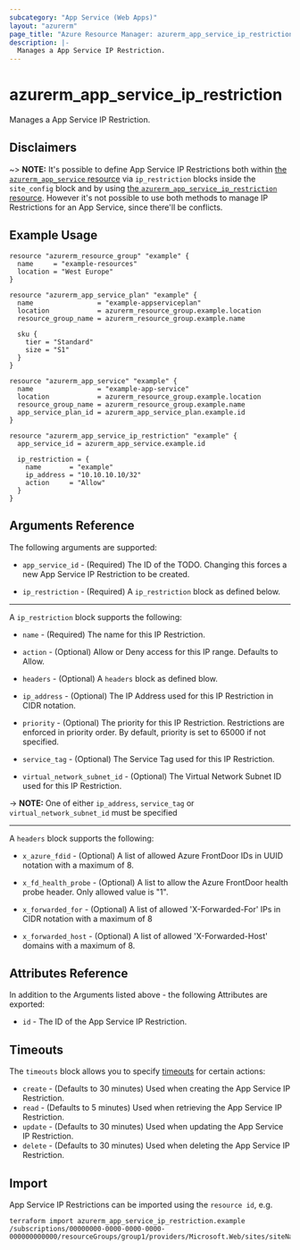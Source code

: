 ```yaml
---
subcategory: "App Service (Web Apps)"
layout: "azurerm"
page_title: "Azure Resource Manager: azurerm_app_service_ip_restriction"
description: |-
  Manages a App Service IP Restriction.
---
```


# azurerm_app_service_ip_restriction

Manages a App Service IP Restriction.

## Disclaimers

~> **NOTE:** It's possible to define App Service IP Restrictions both within [the `azurerm_app_service` resource](azurerm_app_service.html) via `ip_restriction` blocks inside the `site_config` block and by using [the `azurerm_app_service_ip_restriction` resource](azurerm_app_service_ip_restriction.html). However it's not possible to use both methods to manage IP Restrictions for an App Service, since there'll be conflicts.

## Example Usage

```hcl
resource "azurerm_resource_group" "example" {
  name     = "example-resources"
  location = "West Europe"
}

resource "azurerm_app_service_plan" "example" {
  name                = "example-appserviceplan"
  location            = azurerm_resource_group.example.location
  resource_group_name = azurerm_resource_group.example.name

  sku {
    tier = "Standard"
    size = "S1"
  }
}

resource "azurerm_app_service" "example" {
  name                = "example-app-service"
  location            = azurerm_resource_group.example.location
  resource_group_name = azurerm_resource_group.example.name
  app_service_plan_id = azurerm_app_service_plan.example.id
}

resource "azurerm_app_service_ip_restriction" "example" {
  app_service_id = azurerm_app_service.example.id

  ip_restriction = {
    name       = "example"
    ip_address = "10.10.10.10/32"
    action     = "Allow"
  }
}
```

## Arguments Reference

The following arguments are supported:

* `app_service_id` - (Required) The ID of the TODO. Changing this forces a new App Service IP Restriction to be created.

* `ip_restriction` - (Required) A `ip_restriction` block as defined below.

---

A `ip_restriction` block supports the following:

* `name` - (Required) The name for this IP Restriction.

* `action` - (Optional) Allow or Deny access for this IP range. Defaults to Allow.

* `headers` - (Optional) A `headers` block as defined blow.

* `ip_address` - (Optional) The IP Address used for this IP Restriction in CIDR notation.

* `priority` - (Optional) The priority for this IP Restriction. Restrictions are enforced in priority order. By default, priority is set to 65000 if not specified.

* `service_tag` - (Optional) The Service Tag used for this IP Restriction.

* `virtual_network_subnet_id` - (Optional) The Virtual Network Subnet ID used for this IP Restriction.

-> **NOTE:** One of either `ip_address`, `service_tag` or `virtual_network_subnet_id` must be specified

---

A `headers` block supports the following:

* `x_azure_fdid` - (Optional) A list of allowed Azure FrontDoor IDs in UUID notation with a maximum of 8.

* `x_fd_health_probe` - (Optional) A list to allow the Azure FrontDoor health probe header. Only allowed value is "1".

* `x_forwarded_for` - (Optional) A list of allowed 'X-Forwarded-For' IPs in CIDR notation with a maximum of 8

* `x_forwarded_host` - (Optional) A list of allowed 'X-Forwarded-Host' domains with a maximum of 8.

## Attributes Reference

In addition to the Arguments listed above - the following Attributes are exported: 

* `id` - The ID of the App Service IP Restriction.

## Timeouts

The `timeouts` block allows you to specify [timeouts](https://www.terraform.io/docs/configuration/resources.html#timeouts) for certain actions:

* `create` - (Defaults to 30 minutes) Used when creating the App Service IP Restriction.
* `read` - (Defaults to 5 minutes) Used when retrieving the App Service IP Restriction.
* `update` - (Defaults to 30 minutes) Used when updating the App Service IP Restriction.
* `delete` - (Defaults to 30 minutes) Used when deleting the App Service IP Restriction.

## Import

App Service IP Restrictions can be imported using the `resource id`, e.g.

```shell
terraform import azurerm_app_service_ip_restriction.example /subscriptions/00000000-0000-0000-0000-000000000000/resourceGroups/group1/providers/Microsoft.Web/sites/siteName/ipRestriction/name
```
